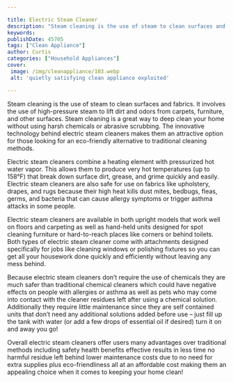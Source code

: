 ```yaml
---

title: Electric Steam Cleaner
description: "Steam cleaning is the use of steam to clean surfaces and fabrics. It involves the use of high-pressure steam to lift dirt and odor...learn more"
keywords: 
publishDate: 45705
tags: ["Clean Appliance"]
author: Curtis
categories: ["Household Appliances"]
cover: 
 image: /img/cleanappliance/103.webp
 alt: 'quietly satisfying clean appliance exploited'

---
```


Steam cleaning is the use of steam to clean surfaces and fabrics. It involves the use of high-pressure steam to lift dirt and odors from carpets, furniture, and other surfaces. Steam cleaning is a great way to deep clean your home without using harsh chemicals or abrasive scrubbing. The innovative technology behind electric steam cleaners makes them an attractive option for those looking for an eco-friendly alternative to traditional cleaning methods.

Electric steam cleaners combine a heating element with pressurized hot water vapor. This allows them to produce very hot temperatures (up to 158°F) that break down surface dirt, grease, and grime quickly and easily. Electric steam cleaners are also safe for use on fabrics like upholstery, drapes, and rugs because their high heat kills dust mites, bedbugs, fleas, germs, and bacteria that can cause allergy symptoms or trigger asthma attacks in some people.

Electric steam cleaners are available in both upright models that work well on floors and carpeting as well as hand-held units designed for spot cleaning furniture or hard-to-reach places like corners or behind toilets. Both types of electric steam cleaner come with attachments designed specifically for jobs like cleaning windows or polishing fixtures so you can get all your housework done quickly and efficiently without leaving any mess behind. 

Because electric steam cleaners don’t require the use of chemicals they are much safer than traditional chemical cleaners which could have negative effects on people with allergies or asthma as well as pets who may come into contact with the cleaner residues left after using a chemical solution. Additionally they require little maintenance since they are self contained units that don’t need any additional solutions added before use – just fill up the tank with water (or add a few drops of essential oil if desired) turn it on and away you go! 

Overall electric steam cleaners offer users many advantages over traditional methods including safety health benefits effective results in less time no harmful residue left behind lower maintenance costs due to no need for extra supplies plus eco-friendliness all at an affordable cost making them an appealing choice when it comes to keeping your home clean!
